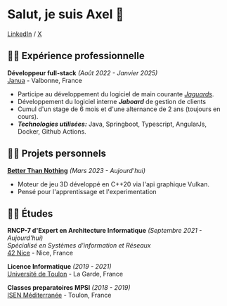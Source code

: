 # Salut, je suis Axel 👋

[LinkedIn](https://www.linkedin.com/in/axelcoezard/) / [X](https://x.com/kakesinfo/)

## 👨‍💻 Expérience professionnelle

**Développeur full-stack** _(Août 2022 - Janvier 2025)_ <br>
[Janua](https://www.januafr/) - Valbonne, France <br>
  - Participe au développement du logiciel de main courante _[Jaguards](https://www.jaguards.com/)_.
  - Développement du logiciel interne **_Jaboard_** de gestion de clients 
  - Cumul d'un stage de 6 mois et d'une alternance de 2 ans (toujours en cours).
  - **_Technologies utilisées:_** Java, Springboot, Typescript, AngularJs, Docker, Github Actions.

## 👷‍♂️ Projets personnels

[**Better Than Nothing**](https://github.com/axelcoezard/Better-than-Nothing) _(Mars 2023 - Aujourd'hui)_ <br>
  - Moteur de jeu 3D développé en C++20 via l'api graphique Vulkan.
  - Pensé pour l'apprentissage et l'experimentation

## 👨‍🎓 Études

**RNCP-7 d'Expert en Architecture Informatique** _(Septembre 2021 - Aujourd'hui)_<br>
_Spécialisé en Systèmes d'information et Réseaux_ <br>
[42 Nice](https://42nice.fr/) - Nice, France <br>

**Licence Informatique** _(2019 - 2021)_<br>
[Université de Toulon](https://www.univ-tln.fr/) - La Garde, France <br>

**Classes preparatoires MPSI** _(2018 - 2019)_<br>
[ISEN Méditerranée](https://isen-mediterranee.fr/) - Toulon, France <br>
